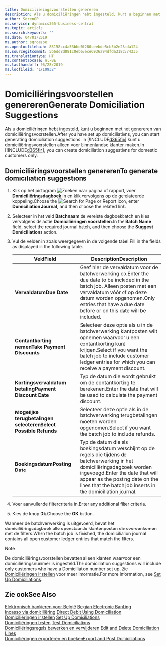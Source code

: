 ```yaml
---
title: Domiciliëringsvoorstellen genereren
description: Als u domiciliëringen hebt ingesteld, kunt u beginnen met het genereren van domiciliëringsvoorstellen. U kunt domiciliëringsvoorstellen alleen voor binnenlandse klanten maken.
author: SorenGP
ms.service: dynamics365-business-central
ms.topic: article
ms.search.keywords: ''
ms.date: 04/01/2019
ms.author: sgroespe
ms.openlocfilehash: 83158cc4a53bbd0f280ceebde5cb5b2e28ada124
ms.sourcegitcommit: 5b6dd8d881c0eb65ece6936a94dfda3185574335
ms.translationtype: HT
ms.contentlocale: nl-BE
ms.lasthandoff: 06/28/2019
ms.locfileid: "1710932"
---
```

# <a name="generate-domiciliation-suggestions"></a><span data-ttu-id="f537e-104">Domiciliëringsvoorstellen genereren</span><span class="sxs-lookup"><span data-stu-id="f537e-104">Generate Domiciliation Suggestions</span></span>
<span data-ttu-id="f537e-105">Als u domiciliëringen hebt ingesteld, kunt u beginnen met het genereren van domiciliëringsvoorstellen.</span><span class="sxs-lookup"><span data-stu-id="f537e-105">After you have set up domiciliations, you can start generating domiciliation suggestions.</span></span> <span data-ttu-id="f537e-106">In [!INCLUDE[d365fin](../../includes/d365fin_md.md)] kunt u domiciliëringsvoorstellen alleen voor binnenlandse klanten maken.</span><span class="sxs-lookup"><span data-stu-id="f537e-106">In [!INCLUDE[d365fin](../../includes/d365fin_md.md)], you can create domiciliation suggestions for domestic customers only.</span></span>  

## <a name="to-generate-domiciliation-suggestions"></a><span data-ttu-id="f537e-107">Domiciliëringsvoorstellen genereren</span><span class="sxs-lookup"><span data-stu-id="f537e-107">To generate domiciliation suggestions</span></span>  

1.  <span data-ttu-id="f537e-108">Klik op het pictogram ![Zoeken naar pagina of rapport](../../media/ui-search/search_small.png "pictogram Zoeken naar pagina of rapport"), voer **Domiciliëringsdagboek** in en klik vervolgens op de gerelateerde koppeling.</span><span class="sxs-lookup"><span data-stu-id="f537e-108">Choose the ![Search for Page or Report](../../media/ui-search/search_small.png "Search for Page or Report icon") icon, enter **Domiciliation Journal**, and then choose the related link.</span></span>  
2.  <span data-ttu-id="f537e-109">Selecteer in het veld **Batchnaam** de vereiste dagboekbatch en kies vervolgens de actie **Domiciliëringen voorstellen**.</span><span class="sxs-lookup"><span data-stu-id="f537e-109">In the **Batch Name** field, select the required journal batch, and then choose the **Suggest Domiciliations** action.</span></span>  
3.  <span data-ttu-id="f537e-110">Vul de velden in zoals weergegeven in de volgende tabel.</span><span class="sxs-lookup"><span data-stu-id="f537e-110">Fill in the fields as displayed in the following table.</span></span>  

    |<span data-ttu-id="f537e-111">Veld</span><span class="sxs-lookup"><span data-stu-id="f537e-111">Field</span></span>|<span data-ttu-id="f537e-112">Description</span><span class="sxs-lookup"><span data-stu-id="f537e-112">Description</span></span>|  
    |---------------------------------|---------------------------------------|  
    |<span data-ttu-id="f537e-113">**Vervaldatum**</span><span class="sxs-lookup"><span data-stu-id="f537e-113">**Due Date**</span></span>|<span data-ttu-id="f537e-114">Geef hier de vervaldatum voor de batchverwerking op.</span><span class="sxs-lookup"><span data-stu-id="f537e-114">Enter the due date to be included in the batch job.</span></span> <span data-ttu-id="f537e-115">Alleen posten met een vervaldatum vóór of op deze datum worden opgenomen.</span><span class="sxs-lookup"><span data-stu-id="f537e-115">Only entries that have a due date before or on this date will be included.</span></span>|  
    |<span data-ttu-id="f537e-116">**Contantkorting nemen**</span><span class="sxs-lookup"><span data-stu-id="f537e-116">**Take Payment Discounts**</span></span>|<span data-ttu-id="f537e-117">Selecteer deze optie als u in de batchverwerking klantposten wilt opnemen waarvoor u een contantkorting kunt krijgen.</span><span class="sxs-lookup"><span data-stu-id="f537e-117">Select if you want the batch job to include customer ledger entries for which you can receive a payment discount.</span></span>|  
    |<span data-ttu-id="f537e-118">**Kortingsvervaldatum betaling**</span><span class="sxs-lookup"><span data-stu-id="f537e-118">**Payment Discount Date**</span></span>|<span data-ttu-id="f537e-119">Typ de datum die wordt gebruikt om de contantkorting te berekenen.</span><span class="sxs-lookup"><span data-stu-id="f537e-119">Enter the date that will be used to calculate the payment discount.</span></span>|  
    |<span data-ttu-id="f537e-120">**Mogelijke terugbetalingen selecteren**</span><span class="sxs-lookup"><span data-stu-id="f537e-120">**Select Possible Refunds**</span></span>|<span data-ttu-id="f537e-121">Selecteer deze optie als in de batchverwerking terugbetalingen moeten worden opgenomen.</span><span class="sxs-lookup"><span data-stu-id="f537e-121">Select if you want the batch job to include refunds.</span></span>|  
    |<span data-ttu-id="f537e-122">**Boekingsdatum**</span><span class="sxs-lookup"><span data-stu-id="f537e-122">**Posting Date**</span></span>|<span data-ttu-id="f537e-123">Typ de datum die als boekingsdatum verschijnt op de regels die tijdens de batchverwerking in het domiciliëringsdagboek worden ingevoegd.</span><span class="sxs-lookup"><span data-stu-id="f537e-123">Enter the date that will appear as the posting date on the lines that the batch job inserts in the domiciliation journal.</span></span>|  

4.  <span data-ttu-id="f537e-124">Voer aanvullende filtercriteria in.</span><span class="sxs-lookup"><span data-stu-id="f537e-124">Enter any additional filter criteria.</span></span>  
5.  <span data-ttu-id="f537e-125">Kies de knop **Ok**.</span><span class="sxs-lookup"><span data-stu-id="f537e-125">Choose the **OK** button.</span></span>  

<span data-ttu-id="f537e-126">Wanneer de batchverwerking is uitgevoerd, bevat het domiciliëringsdagboek alle openstaande klantenposten die overeenkomen met de filters.</span><span class="sxs-lookup"><span data-stu-id="f537e-126">When the batch job is finished, the domiciliation journal contains all open customer ledger entries that match the filters.</span></span>  

> [!NOTE]  
>  <span data-ttu-id="f537e-127">De domiciliëringsvoorstellen bevatten alleen klanten waarvoor een domiciliëringsnummer is ingesteld.</span><span class="sxs-lookup"><span data-stu-id="f537e-127">The domiciliation suggestions will include only customers who have a Domiciliation number set up.</span></span> <span data-ttu-id="f537e-128">Zie [Domiciliëringen instellen](how-to-set-up-domiciliations.md) voor meer informatie.</span><span class="sxs-lookup"><span data-stu-id="f537e-128">For more information, see [Set Up Domiciliations](how-to-set-up-domiciliations.md).</span></span>  

## <a name="see-also"></a><span data-ttu-id="f537e-129">Zie ook</span><span class="sxs-lookup"><span data-stu-id="f537e-129">See Also</span></span>  
 <span data-ttu-id="f537e-130">[Elektronisch bankieren voor België](belgian-electronic-banking.md) </span><span class="sxs-lookup"><span data-stu-id="f537e-130">[Belgian Electronic Banking](belgian-electronic-banking.md) </span></span>  
 <span data-ttu-id="f537e-131">[Incasso via domiciliëring](direct-debit-using-domiciliation.md) </span><span class="sxs-lookup"><span data-stu-id="f537e-131">[Direct Debit Using Domiciliation](direct-debit-using-domiciliation.md) </span></span>  
 <span data-ttu-id="f537e-132">[Domiciliëringen instellen](how-to-set-up-domiciliations.md) </span><span class="sxs-lookup"><span data-stu-id="f537e-132">[Set Up Domiciliations](how-to-set-up-domiciliations.md) </span></span>  
 <span data-ttu-id="f537e-133">[Domiciliëringen testen](how-to-test-domiciliations.md) </span><span class="sxs-lookup"><span data-stu-id="f537e-133">[Test Domiciliations](how-to-test-domiciliations.md) </span></span>  
 <span data-ttu-id="f537e-134">[Domiciliëringsregels bewerken en verwijderen](how-to-edit-and-delete-domiciliation-lines.md) </span><span class="sxs-lookup"><span data-stu-id="f537e-134">[Edit and Delete Domiciliation Lines](how-to-edit-and-delete-domiciliation-lines.md) </span></span>  
 [<span data-ttu-id="f537e-135">Domiciliëringen exporteren en boeken</span><span class="sxs-lookup"><span data-stu-id="f537e-135">Export and Post Domiciliations</span></span>](how-to-export-and-post-domiciliations.md)
